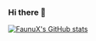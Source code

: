 ### Hi there 👋

[![FaunuX's GitHub stats](https://github-readme-stats.vercel.app/api?username=FaunuX&show_icons=true&theme=gruvbox)](https://github.com/anuraghazra/github-readme-stats)

<!--
**FaunuX/FaunuX** is a ✨ _special_ ✨ repository because its `README.md` (this file) appears on your GitHub profile.

Here are some ideas to get you started:

- 🔭 I’m currently working on ...
- 🌱 I’m currently learning ...
- 👯 I’m looking to collaborate on ...
- 🤔 I’m looking for help with ...
- 💬 Ask me about ...
- 📫 How to reach me: ...
- 😄 Pronouns: ...
- ⚡ Fun fact: ...
-->
